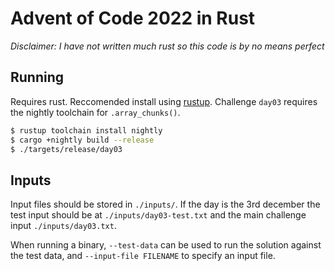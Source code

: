 # Advent of Code 2022 in Rust

_Disclaimer: I have not written much rust so this code is by no means perfect_

## Running

Requires rust. Reccomended install using [rustup](https://rustup.rs/).
Challenge `day03` requires the nightly toolchain for `.array_chunks()`.

```bash
$ rustup toolchain install nightly
$ cargo +nightly build --release
$ ./targets/release/day03
```

## Inputs

Input files should be stored in `./inputs/`. If the day is the 3rd december the
test input should be at `./inputs/day03-test.txt` and the main challenge input
`./inputs/day03.txt`.

When running a binary, `--test-data` can be used to run the solution against
the test data, and `--input-file FILENAME` to specify an input file.
